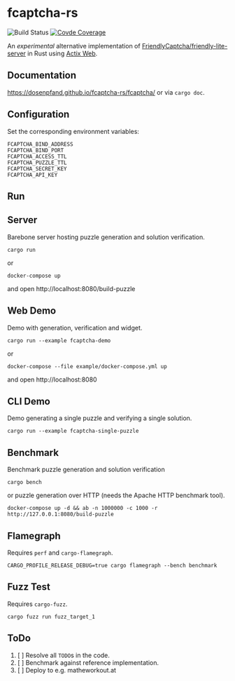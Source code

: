 # fcaptcha-rs

![Build Status](https://github.com/Dosenpfand/fcaptcha-rs/actions/workflows/ci.yml/badge.svg?branch=master)
[![Covde Coverage](https://codecov.io/github/Dosenpfand/fcaptcha-rs/coverage.svg?branch=master)](https://codecov.io/gh/Dosenpfand/fcaptcha-rs)

An *experimental* alternative implementation of [FriendlyCaptcha/friendly-lite-server](https://github.com/FriendlyCaptcha/friendly-lite-server) in Rust using [Actix Web](https://actix.rs/).

## Documentation

https://dosenpfand.github.io/fcaptcha-rs/fcaptcha/ or via `cargo doc`.

## Configuration

Set the corresponding environment variables:
```
FCAPTCHA_BIND_ADDRESS
FCAPTCHA_BIND_PORT
FCAPTCHA_ACCESS_TTL
FCAPTCHA_PUZZLE_TTL
FCAPTCHA_SECRET_KEY
FCAPTCHA_API_KEY
```
## Run

## Server

Barebone server hosting puzzle generation and solution verification.

```
cargo run
```
or
```
docker-compose up
```
and open http://localhost:8080/build-puzzle

## Web Demo

Demo with generation, verification and widget.

```
cargo run --example fcaptcha-demo
```
or
```
docker-compose --file example/docker-compose.yml up
```
and open http://localhost:8080

## CLI Demo

Demo generating a single puzzle and verifying a single solution.

```
cargo run --example fcaptcha-single-puzzle
```

## Benchmark

Benchmark puzzle generation and solution verification

```
cargo bench
```

or puzzle generation over HTTP (needs the Apache HTTP benchmark tool).

```
docker-compose up -d && ab -n 1000000 -c 1000 -r http://127.0.0.1:8080/build-puzzle
```

## Flamegraph

Requires `perf` and `cargo-flamegraph`.

```
CARGO_PROFILE_RELEASE_DEBUG=true cargo flamegraph --bench benchmark
```

## Fuzz Test

Requires `cargo-fuzz`.

```
cargo fuzz run fuzz_target_1
```

## ToDo
1. [ ] Resolve all `TODO`s in the code.
2. [ ] Benchmark against reference implementation.
3. [ ] Deploy to e.g. matheworkout.at
